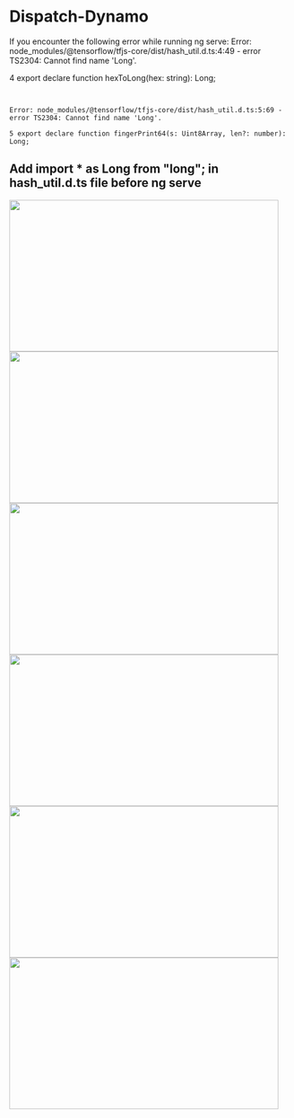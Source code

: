 # Dispatch-Dynamo
If you encounter the following error while running ng serve:
Error: node_modules/@tensorflow/tfjs-core/dist/hash_util.d.ts:4:49 - error TS2304: Cannot find name 'Long'.

4 export declare function hexToLong(hex: string): Long;
~~~~


Error: node_modules/@tensorflow/tfjs-core/dist/hash_util.d.ts:5:69 - error TS2304: Cannot find name 'Long'.

5 export declare function fingerPrint64(s: Uint8Array, len?: number): Long;
~~~~
## Add import * as Long from "long"; in hash_util.d.ts file before ng serve
<img src="https://s10.gifyu.com/images/homedf4c4bab03fd9fc4.gif" width="480" height="270" frameBorder="0" class="giphy-embed" allowFullScreen>
<img src="https://s10.gifyu.com/images/Video_230314132832.gif" width="480" height="270" frameBorder="0" class="giphy-embed" allowFullScreen>
<img src="https://s2.gifyu.com/images/Video_230314133930.gif" width="480" height="270" frameBorder="0" class="giphy-embed" allowFullScreen>
<img src="https://s10.gifyu.com/images/Video_230314134518.gif" width="480" height="270" frameBorder="0" class="giphy-embed" allowFullScreen>

<img src="https://s2.gifyu.com/images/Video_230314134831Segment1.gif" width="480" height="270" frameBorder="0" class="giphy-embed" allowFullScreen>
<img src="https://s2.gifyu.com/images/Video_230314134831Segment1-2.gif" width="480" height="270" frameBorder="0" class="giphy-embed" allowFullScreen>


